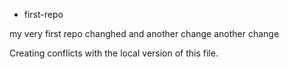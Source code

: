 * first-repo

my very first repo changhed 
and another change
another change


Creating conflicts with the local version of this file.
